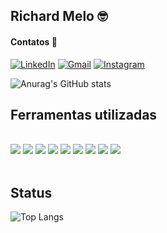 ## Richard Melo 🤓

#### Contatos 📱
[![LinkedIn](https://img.shields.io/badge/LinkedIn-0077B5?style=for-the-badge&logo=linkedin&logoColor=white)](https://www.linkedin.com/in/richard-netoo/)
[![Gmail](https://img.shields.io/badge/Gmail-D14836?style=for-the-badge&logo=gmail&logoColor=white)]()
[![Instagram](https://img.shields.io/badge/Instagram-E4405F?style=for-the-badge&logo=instagram&logoColor=white)](https://www.instagram.com/richard.netoo)

![Anurag's GitHub stats](https://github-readme-stats.vercel.app/api?username=richard-melo&show_icons=true&theme=dracula)

## Ferramentas utilizadas

<div style="display: inline_block"><br/>
    <img aling="center" src="https://img.shields.io/badge/GitHub-100000?style=for-the-badge&logo=github&logoColor=white">
    <img aling="center" src="https://img.shields.io/badge/PHP-777BB4?style=for-the-badge&logo=php&logoColor=white">
    <img aling="center" src="https://img.shields.io/badge/JavaScript-323330?style=for-the-badge&logo=javascript&logoColor=F7DF1E">
    <img aling="center" src="https://img.shields.io/badge/Java-ED8B00?style=for-the-badge&logo=openjdk&logoColor=white">
    <img aling="center" src="https://img.shields.io/badge/MySQL-005C84?style=for-the-badge&logo=mysql&logoColor=white">
    <img aling="center" src="https://img.shields.io/badge/HTML5-E34F26?style=for-the-badge&logo=html5&logoColor=white">
    <img aling="center" src="https://img.shields.io/badge/CSS3-1572B6?style=for-the-badge&logo=css3&logoColor=white">
    <img aling="center" src="https://img.shields.io/badge/Bootstrap-563D7C?style=for-the-badge&logo=bootstrap&logoColor=white">
    <img aling="center" src=" https://img.shields.io/badge/Linux-FCC624?style=for-the-badge&logo=linux&logoColor=black">
</div>
<br>

## Status

![Top Langs](https://github-readme-stats.vercel.app/api/top-langs/?username=richard-melo&layout=compact&theme=dracula)


